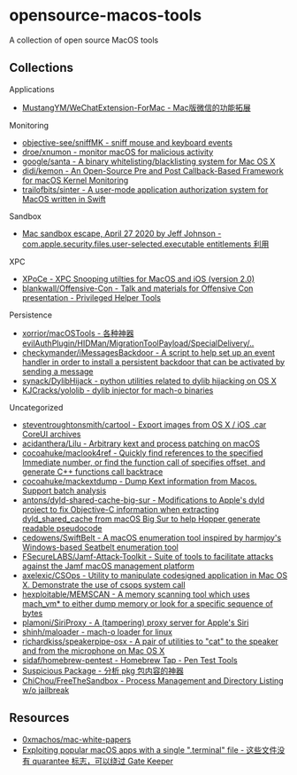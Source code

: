 # opensource-macos-tools

A collection of open source MacOS tools

## Collections

Applications

* [MustangYM/WeChatExtension-ForMac - Mac版微信的功能拓展](https://github.com/MustangYM/WeChatExtension-ForMac)

Monitoring

* [objective-see/sniffMK - sniff mouse and keyboard events](https://github.com/objective-see/sniffMK)
* [droe/xnumon - monitor macOS for malicious activity](https://github.com/droe/xnumon)
* [google/santa - A binary whitelisting/blacklisting system for Mac OS X](https://github.com/google/santa)
* [didi/kemon - An Open-Source Pre and Post Callback-Based Framework for macOS Kernel Monitoring](https://github.com/didi/kemon)
* [trailofbits/sinter - A user-mode application authorization system for MacOS written in Swift](https://github.com/trailofbits/sinter)

Sandbox

* [Mac sandbox escape, April 27 2020 by Jeff Johnson - com.apple.security.files.user-selected.executable entitlements 利用](https://lapcatsoftware.com/articles/sandbox-escape.html)

XPC

* [XPoCe - XPC Snooping utilties for MacOS and iOS (version 2.0)](http://newosxbook.com/tools/XPoCe2.html)
* [blankwall/Offensive-Con - Talk and materials for Offensive Con presentation - Privileged Helper Tools](https://github.com/blankwall/Offensive-Con)

Persistence

* [xorrior/macOSTools - 各种神器 evilAuthPlugin/HIDMan/MigrationToolPayload/SpecialDelivery/..](https://github.com/xorrior/macOSTools)
* [checkymander/iMessagesBackdoor - A script to help set up an event handler in order to install a persistent backdoor that can be activated by sending a message](https://github.com/checkymander/iMessagesBackdoor)
* [synack/DylibHijack - python utilities related to dylib hijacking on OS X](https://github.com/synack/DylibHijack)
* [KJCracks/yololib - dylib injector for mach-o binaries](https://github.com/KJCracks/yololib)

Uncategorized

* [steventroughtonsmith/cartool - Export images from OS X / iOS .car CoreUI archives](https://github.com/steventroughtonsmith/cartool)
* [acidanthera/Lilu - Arbitrary kext and process patching on macOS](https://github.com/acidanthera/Lilu)
* [cocoahuke/maclook4ref - Quickly find references to the specified Immediate number, or find the function call of specifies offset, and generate C++ functions call backtrace](https://github.com/cocoahuke/maclook4ref)
* [cocoahuke/mackextdump - Dump Kext information from Macos. Support batch analysis](https://github.com/cocoahuke/mackextdump)
* [antons/dyld-shared-cache-big-sur - Modifications to Apple's dyld project to fix Objective-C information when extracting dyld_shared_cache from macOS Big Sur to help Hopper generate readable pseudocode](https://github.com/antons/dyld-shared-cache-big-sur)
* [cedowens/SwiftBelt - A macOS enumeration tool inspired by harmjoy's Windows-based Seatbelt enumeration tool](https://github.com/cedowens/SwiftBelt)
* [FSecureLABS/Jamf-Attack-Toolkit - Suite of tools to facilitate attacks against the Jamf macOS management platform](https://github.com/FSecureLABS/Jamf-Attack-Toolkit)
* [axelexic/CSOps - Utility to manipulate codesigned application in Mac OS X. Demonstrate the use of csops system call](https://github.com/axelexic/CSOps)
* [hexploitable/MEMSCAN - A memory scanning tool which uses mach_vm* to either dump memory or look for a specific sequence of bytes](https://github.com/hexploitable/MEMSCAN)
* [plamoni/SiriProxy - A (tampering) proxy server for Apple's Siri](https://github.com/plamoni/SiriProxy)
* [shinh/maloader - mach-o loader for linux](https://github.com/shinh/maloader)
* [richardkiss/speakerpipe-osx - A pair of utilities to "cat" to the speaker and from the microphone on Mac OS X](https://github.com/richardkiss/speakerpipe-osx)
* [sidaf/homebrew-pentest - Homebrew Tap - Pen Test Tools](https://github.com/sidaf/homebrew-pentest)
* [Suspicious Package - 分析 pkg 包内容的神器](https://mothersruin.com/software/SuspiciousPackage/get.html)
* [ChiChou/FreeTheSandbox - Process Management and Directory Listing w/o jailbreak](https://github.com/ChiChou/FreeTheSandbox)

## Resources

* [0xmachos/mac-white-papers](https://github.com/0xmachos/mac-white-papers)
* [Exploiting popular macOS apps with a single ".terminal" file - 这些文件没有 quarantee 标志，可以绕过 Gate Keeper](https://medium.com/@metnew/exploiting-popular-macos-apps-with-a-single-terminal-file-f6c2efdfedaa)



